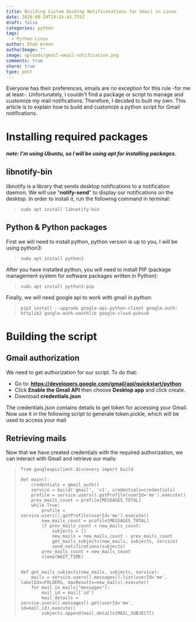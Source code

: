 ```yaml
---
title: Building Custom Desktop Notificatations for Gmail in Linux
date: 2020-08-29T19:24:43.755Z
draft: false
categories: python
tags:
  - Python Linux
author: Ehab Arman
authorImage: ""
image: uploads/gmail-email-notification.png
comments: true
share: true
type: post
---
```

Everyone has their preferences, emails are no exception for this rule -for me at least-. Unfortunately, I couldn't find a package or script to manage and customize my mail notifications. Therefore, I decided to built my own. This article is to explain how to build and customize a python script for Gmail notifications.

# Installing required packages

##### **note:** I'm using Ubuntu, so I will be using **apt** for installing packages.

## libnotify-bin

libnotify is a library that sends desktop notifications to a notification daemon. We will use "**notify-send**" to display our notifications on the desktop. In order to install it, run the following command in terminal:

> `sudo apt install libnotify-bin`

## Python & Python packages

First we will need to install python, python version is up to you, I will be using python3:

> `sudo apt install python3`

After you have installed python, you will need to install PIP (package management system for software packages written in Python):

> `sudo apt install python3-pip`

Finally, we will need google api to work with gmail in python:

> `pip3 install --upgrade google-api-python-client google-auth-httplib2 google-auth-oauthlib google-cloud-pubsub`

# Building the script

## Gmail authorization

We need to get authorization for our script. To do that:

* Go to: **https://developers.google.com/gmail/api/quickstart/python**
* Click **Enable the Gmail API** then choose **Desktop app** and click create.
* Download **credentials.json**

The credentials.json contains details to get token for accessing your Gmail. Now use it in the following script to generate token.pickle, which will be used to access your mail

>

## Retrieving mails

Now that we have created credentials with the required authorization, we can interact with Gmail and retrieve our mails:

> ```
> from googleapiclient.discovery import build
>
> def main():
>     credentials = gmail_auth()
>     service = build('gmail', 'v1', credentials=credentials)
>     profile = service.users().getProfile(userId='me').execute()
>     prev_mails_count = profile[MESSAGES_TOTAL]
>     while True:
>         profile = service.users().getProfile(userId='me').execute()
>         new_mails_count = profile[MESSAGES_TOTAL]
>         if prev_mails_count < new_mails_count:
>             subjects = []
>             new_mails = new_mails_count - prev_mails_count
>             get_mails_subjects(new_mails, subjects, service)
>             send_notifications(subjects)
>         prev_mails_count = new_mails_count
>         sleep(WAIT_TIME)
>
>
> def get_mails_subjects(new_mails, subjects, service):
>     mails = service.users().messages().list(userId='me', labelIds=FOLDERS, maxResults=new_mails).execute()
>     for mail in mails["messages"]:
>         mail_id = mail['id']
>         mail_details = service.users().messages().get(userId='me', id=mail_id).execute()
>         subjects.append(mail_details[MAIL_SUBJECT])
> ```